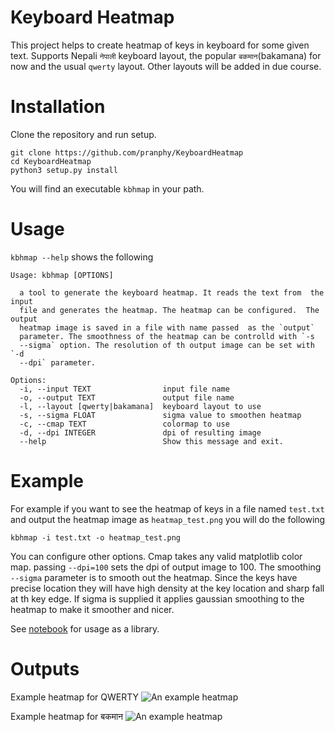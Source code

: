 # Keyboard Heatmap

This project helps to create heatmap of keys in keyboard for some given text. Supports Nepali `नेपाली` keyboard layout, the popular `बकमान`(bakamana) for now and the usual `qwerty` layout. Other layouts will be added in due course.

# Installation
Clone the repository and run setup.
```
git clone https://github.com/pranphy/KeyboardHeatmap
cd KeyboardHeatmap
python3 setup.py install
```
You will find an executable `kbhmap` in your path. 
# Usage

`kbhmap --help` shows the following


```
Usage: kbhmap [OPTIONS]

  a tool to generate the keyboard heatmap. It reads the text from  the input
  file and generates the heatmap. The heatmap can be configured.  The output
  heatmap image is saved in a file with name passed  as the `output`
  parameter. The smoothness of the heatmap can be controlld with `-s
  --sigma` option. The resolution of th output image can be set with `-d
  --dpi` parameter.

Options:
  -i, --input TEXT                input file name
  -o, --output TEXT               output file name
  -l, --layout [qwerty|bakamana]  keyboard layout to use
  -s, --sigma FLOAT               sigma value to smoothen heatmap
  -c, --cmap TEXT                 colormap to use
  -d, --dpi INTEGER               dpi of resulting image
  --help                          Show this message and exit.
```

# Example
For example if you want to see the heatmap of keys in a file named `test.txt` and
output the heatmap image as `heatmap_test.png` you will do the following
```
kbhmap -i test.txt -o heatmap_test.png
```

You can configure other options. Cmap takes any valid matplotlib
color map. passing `--dpi=100` sets the dpi of output image to 100. 
The smoothing `--sigma` parameter is to smooth out the heatmap. Since
the keys have precise location they will have high density at the key
location and sharp fall at th key edge. If sigma is supplied it 
applies gaussian smoothing to the heatmap to make it smoother and nicer.


See [notebook](http://github.com/pranphy/keyboardheatmap/test/MakeHeatmap.ipynb) for usage as a library.

# Outputs
Example heatmap for QWERTY
![An example heatmap](http://github.com/pranphy/keyboardheatmap/kbhmap/images/example_qwerty.png)


Example heatmap for बकमान 
![An example heatmap](http://github.com/pranphy/keyboardheatmap/kbhmap/images/example_bakamana.png)
